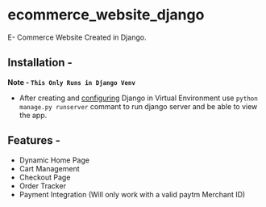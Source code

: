 # ecommerce_website_django
E- Commerce Website Created in Django.

## Installation - 
__Note - `This Only Runs in Django Venv`__
- After creating and [configuring](https://docs.djangoproject.com/en/3.0/howto/windows/) Django in Virtual Environment use `python manage.py runserver` commant to run django server and be able to view the app.
## Features -
- Dynamic Home Page
- Cart Management
- Checkout Page
- Order Tracker
- Payment Integration (Will only work with a valid paytm Merchant ID)
